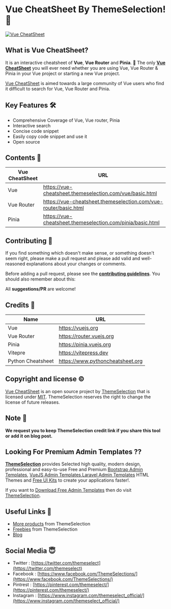 # Vue CheatSheet By ThemeSelection! 🚀
[![Vue CheatSheet](https://ts-assets.b-cdn.net/ts-assets/vue-cheatsheet/github-banner-smm.png)](https://vue-cheatsheet.themeselection.com)

## What is Vue CheatSheet?

It is an interactive cheatsheet of **Vue**, **Vue Router** and **Pinia**. 🎊 The only **[Vue CheatSheet](https://vue-cheatsheet.themeselection.com/)** you will ever need whether you are using Vue, Vue Router & Pinia in your Vue project or starting a new Vue project.

[Vue CheatSheet](https://vue-cheatsheet.themeselection.com) is aimed towards a large community of Vue users who find it difficult to search for Vue, Vue Router and Pinia.

## Key Features 🛠

 - Comprehensive Coverage of Vue, Vue router, Pinia
 - Interactive search
 - Concise code snippet
 - Easily copy code snippet and use it
 - Open source

## Contents 🤩

| Vue CheatSheet | URL |
|--|--|
| Vue | https://vue-cheatsheet.themeselection.com/vue/basic.html |
| Vue Router | https://vue-cheatsheet.themeselection.com/vue-router/basic.html |
| Pinia | https://vue-cheatsheet.themeselection.com/pinia/basic.html |

## Contributing 📝

If you find something which doesn't make sense, or something doesn't seem right, please make a pull request and please add valid and well-reasoned explanations about your changes or comments.

Before adding a pull request, please see the **[contributing guidelines](https://vue-cheatsheet.themeselection.com/contributing.html)**. You should also remember about this:

All **suggestions/PR** are welcome!

## Credits 🤘
| Name | URL |
|--|--|
| Vue | https://vuejs.org |
| Vue Router | https://router.vuejs.org |
| Pinia | https://pinia.vuejs.org |
| Vitepre | https://vitepress.dev |
| Python Cheatsheet | https://www.pythoncheatsheet.org |

## Copyright and license ©

[Vue CheatSheet](https://vue-cheatsheet.themeselection.com) is an open source project by [ThemeSelection](https://themeselection.com) that is licensed under [MIT](http://opensource.org/licenses/MIT). ThemeSelection reserves the right to change the license of future releases.

## Note 📒

**We request you to keep ThemeSelection credit link if you share this tool or add it on blog post.**

## Looking For Premium Admin Templates ??

**[ThemeSelection](https://themeselection.com/)** provides Selected high quality, modern design, professional and easy-to-use Free and Premium [Bootstrap Admin Templates](https://themeselection.com/products/category/bootstrap-admin-templates/), [VueJS Admin Templates](https://themeselection.com/products/category/vuejs-admin-templates/),[Laravel Admin Templates](https://themeselection.com/products/category/laravel-admin-templates/) HTML Themes and [Free UI Kits](https://themeselection.com/products/category/free-ui-kits/) to create your applications faster!.

If you want to [Download Free Admin Templates](https://themeselection.com/products/category/download-free-admin-templates/) then do visit [ThemeSelection](https://themeselection.com/).

## Useful Links 🔗


* [More products](https://themeselection.com/products/) from ThemeSelection
* [Freebies](https://themeselection.com/products/category/freebies/) from ThemeSelection
* [Blog](https://themeselection.com/blog/)

## Social Media 😇

* Twitter : [https://twitter.com/themeselect](https://twitter.com/themeselect)
* Facebook : [https://www.facebook.com/ThemeSelections/](https://www.facebook.com/ThemeSelections/)
* Pintrest : [https://pinterest.com/themeselect/](https://pinterest.com/themeselect/)
* Instagram : [https://www.instagram.com/themeselect_official/](https://www.instagram.com/themeselect_official/)
